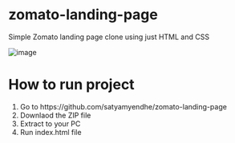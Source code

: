 # zomato-landing-page
Simple Zomato landing page clone using just HTML and CSS

![image](https://user-images.githubusercontent.com/49835853/227899145-dd3498f4-be6d-47a3-b69f-d326b28e6142.png)

# How to run project
<ol>
<li> Go to https://github.com/satyamyendhe/zomato-landing-page  </li>
<li> Downlaod the ZIP file </li>
<li> Extract to your PC </li>
<li> Run index.html file </li>
</ol>
